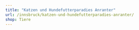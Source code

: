 ```yaml
---
title: "Katzen und Hundefutterparadies Anranter"
url: /innsbruck/katzen-und-hundefutterparadies-anranter/
shop: Tiere
---
```

